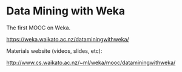 Data Mining with Weka
=====================

The first MOOC on Weka.

https://weka.waikato.ac.nz/dataminingwithweka/

Materials website (videos, slides, etc):

http://www.cs.waikato.ac.nz/~ml/weka/mooc/dataminingwithweka/

